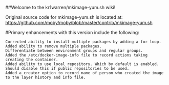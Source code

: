 ##Welcome to the kr1warren/mkimage-yum.sh wiki!

Original source code for mkimage-yum.sh is located at: https://github.com/moby/moby/blob/master/contrib/mkimage-yum.sh

#Primary enhancements with this version include the following:

    Corrected ability to install multiple packages by adding a for loop.
    Added ability to remove multiple packages.
    Differentiate between environment groups and regular groups.
    Added the /etc/docker-image-info file to record actions taking creating the container.
    Added ability to use local repository. Which by default is enabled. Should disable this if public repositories to be used.
    Added a creator option to record name of person who created the image to the layer history and info file.

